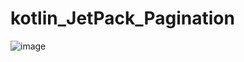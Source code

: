 # kotlin_JetPack_Pagination

![image](https://user-images.githubusercontent.com/39657409/103443574-a0adb780-4c86-11eb-8503-ca466a3deb6f.png)
